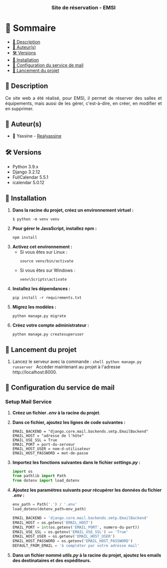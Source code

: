 <a name="readme-top"></a>

<div align="center">
  <br/>
  <h3><b>Site de réservation - EMSI</b></h3>
</div>

# 📗 Sommaire

- [📝 Description](#description)
- [👥 Auteur(s)](#auteur)
- [🛠️ Versions](#versions)
- [🧰️ Installation](#installation)
- [📧 Configuration du service de mail](#configmail)
- [🔧️ Lancement du projet](#launchproject)

## 📝 Description <a name="description"></a>

<div style="text-align: justify;">
Ce site web a été réalisé, pour EMSI, il permet de réserver des salles et équipements, mais aussi de les gérer, c'est-à-dire, en créer, en modifier et en supprimer. 
</div>

## 👥 Auteur(s) <a name="auteur"></a>

- 👤 Yassine - [Realyassine](https://github.com/Realyassine)

## 🛠️ Versions <a name="versions"></a>

- Python 3.9.x
- Django 3.2.12
- FullCalendar 5.5.1
- icalendar 5.0.12

## 🧰️ Installation <a name="installation"></a>

1. **Dans la racine du projet, créez un environnement virtuel :**
   ```shell
   $ python -m venv venv
   ```
2. **Pour gérer le JavaScript, installez npm :**
   ```shell
   npm install
   ```
3. **Activez cet environnement :**
   - Si vous êtes sur Linux :
     ```shell
     source venv/bin/activate
     ```
   - Si vous êtes sur Windows :
     ```shell
     venv\Scripts\activate
     ```
4. **Installez les dépendances :**
   ```shell
   pip install -r requirements.txt
   ```
5. **Migrez les modèles :**
   ```shell
   python manage.py migrate
   ```
6. **Créez votre compte administrateur :**
   ```shell
   python manage.py createsuperuser
   ```

## 🔧️ Lancement du projet <a name="launchproject"></a>

1. Lancez le serveur avec la commande :
   `shell
    python manage.py runserver
    `
   Accéder maintenant au projet à l'adresse http://localhost:8000.

## 📧 Configuration du service de mail <a name="configmail"></a>

### Setup Mail Service

1. **Créez un fichier _.env_ à la racine du projet**.
2. **Dans ce fichier, ajoutez les lignes de code suivantes :**
   ```shell
   EMAIL_BACKEND = "django.core.mail.backends.smtp.EmailBackend"
   EMAIL_HOST = "adresse de l'hôte"
   EMAIL_USE_SSL = True
   EMAIL_PORT = port-du-serveur
   EMAIL_HOST_USER = nom-d-utilisateur
   EMAIL_HOST_PASSWORD = mot-de-passe
   ```
3. **Importez les fonctions suivantes dans le fichier _settings.py_ :**
   ```py
   import os
   from pathlib import Path
   from dotenv import load_dotenv
   ```
4. **Ajoutez les paramètres suivants pour récupérer les données du fichier _.env_ :**

   ```py
   env_path = Path('.') / '.env'
   load_dotenv(dotenv_path=env_path)

   EMAIL_BACKEND = 'django.core.mail.backends.smtp.EmailBackend'
   EMAIL_HOST = os.getenv('EMAIL_HOST')
   EMAIL_PORT = int(os.getenv('EMAIL_PORT', numero-du-port))
   EMAIL_USE_SSL = os.getenv('EMAIL_USE_SSL') == 'True'
   EMAIL_HOST_USER = os.getenv('EMAIL_HOST_USER')
   EMAIL_HOST_PASSWORD = os.getenv('EMAIL_HOST_PASSWORD')
   DEFAULT_FROM_EMAIL = 'à compléter par votre adresse mail'
   ```

5. **Dans un fichier nommé _utils.py_ à la racine du projet, ajoutez les emails des destinataires et des expéditeurs.**
